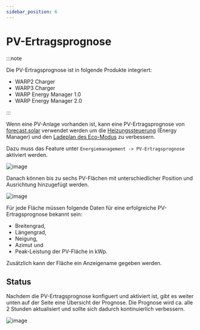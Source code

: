 ```yaml
---
sidebar_position: 6
---
```


# PV-Ertragsprognose

:::note

Die PV-Ertragsprognose ist in folgende Produkte integriert:

* WARP2 Charger
* WARP3 Charger
* WARP Energy Manager 1.0
* WARP Energy Manager 2.0

:::

Wenn eine PV-Anlage vorhanden ist, kann eine PV-Ertragsprognose von [forecast.solar](https://forecast.solar/) verwendet werden um die [Heizungssteuerung](/doc/webinterface/energy_management/heating.md) (Energy Manager) und den [Ladeplan des Eco-Modus](/doc/webinterface/energy_management/eco_mode.md) zu verbessern.

Dazu muss das Feature unter `Energiemanagement -> PV-Ertragsprognose` aktiviert werden.

![image](/img/solar_forecast/configuration.png)

Danach können bis zu sechs PV-Flächen mit unterschiedlicher Position und Ausrichtung hinzugefügt werden.

![image](/img/solar_forecast/plane.png)

Für jede Fläche müssen folgende Daten für eine erfolgreiche PV-Ertragsprognose bekannt sein:

* Breitengrad,
* Längengrad,
* Neigung,
* Azimut und
* Peak-Leistung der PV-Fläche in kWp.

Zusätzlich kann der Fläche ein Anzeigename gegeben werden.

## Status

Nachdem die PV-Ertragsprognose konfiguert und aktiviert ist, gibt es weiter unten auf der Seite eine Übersicht der Prognose. Die Prognose wird ca. alle 2 Stunden aktualisiert und sollte sich dadurch kontinuierlich verbessern.

![image](/img/solar_forecast/status.png)
